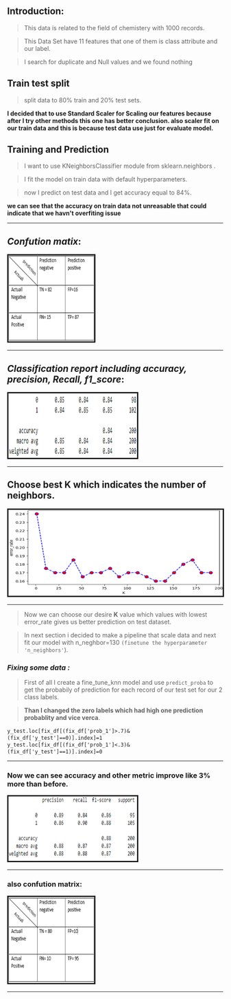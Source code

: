 ## Introduction:


> This data is related to the field of chemistery with 1000 records.

> This Data Set have 11 features that one of them is class attribute and our label.

> I search for duplicate and Null values and we found nothing 

## Train test split

> split data to 80% train and 20% test sets.

**I decided that to use Standard Scaler for Scaling our features because after I try other methods this one has better conclusion. also scaler fit on our train data and this is because test data use just for evaluate model.**

## Training and Prediction

> I want to use KNeighborsClassifier module from sklearn.neighbors .

> I fit the model on train data with default hyperparameters.

> now I predict on test data and I get accuracy equal to 84%.

**we can see that the accuracy on train data not unreasable that could indicate that we havn't overfiting issue**

---

## ***Confution matix***: 

<th colspan="3"><img src=".\Images\cm1.png" alt="" border='3' height='200' width='200' /></th>

---

## ***Classification report including accuracy, precision, Recall, f1_score***: 
<th colspan="3"><img src=".\Images\cr1.png" alt="" border='3' height='150' width='300' /></th>

---

## Choose best **K** which indicates the number of neighbors.
<th colspan="3"><img src=".\Images\error.png" alt="" border='3' height='200' width='500' /></th>

---

> Now we can choose our desire **K** value which values with lowest error_rate gives us better prediction on test dataset.

> In next section i decided to make a pipeline that scale data and next fit our model with n_neghbor=130 `(finetune the hyperparameter 'n_neighbors'`).

### ***Fixing some data :***
> First of all I create a fine_tune_knn model and use `predict_proba` to get the probabily of prediction for each record of our test set for our 2 class labels.

> **Than I changed the zero labels which had high one prediction probablity  and vice verca**.

```
y_test.loc[fix_df[(fix_df['prob_1']>.7)&(fix_df['y_test']==0)].index]=1
y_test.loc[fix_df[(fix_df['prob_1']<.3)&(fix_df['y_test']==1)].index]=0
```

---

### **Now we can see accuracy and other metric improve like 3% more than before.**
<th colspan="3"><img src=".\Images\cr2.png" alt="" border='3' height='150' width='300' /></th>

---

### **also confution matrix:**
<th colspan="3"><img src=".\Images\cm2.png" alt="" border='3' height='200' width='200' /></th>

---
